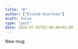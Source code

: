 ```yaml
---
title: "#"
author: ["Eivind Hjertnes"]
draft: false
type: "post"
date: 2018-07-02T02:00:00+02:00
---
```


New mug
